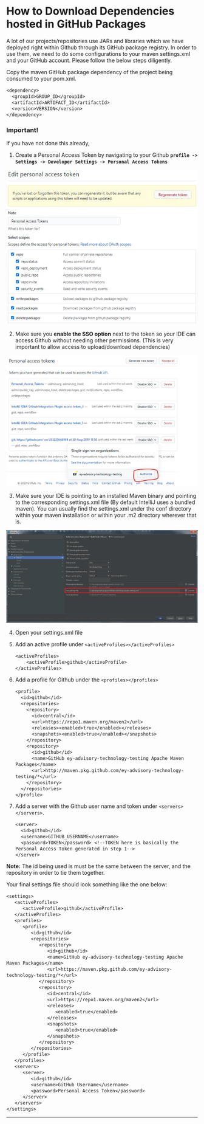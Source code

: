 # How to Download Dependencies hosted in GitHub Packages

A lot of our projects/repositories use JARs and libraries which we have deployed right within Github through its GitHub package registry. In order to use them, we need to do some configurations to your maven settings.xml and your GitHub account. Please follow the below steps diligently.

Copy the maven GitHub package dependency of the project being consumed to your pom.xml. 

```
<dependency>
  <groupId>GROUP_ID</groupId>
  <artifactId>ARTIFACT_ID</artifactId>
  <version>VERSION</version>
</dependency>
```
### Important!
If you have not done this already,
1. Create a Personal Access Token by navigating to your Github **`profile -> Settings -> Developer Settings -> Personal Access Tokens`**

 ![PAT.JPG](images/doc/PAT.JPG)

2. Make sure you **enable the SSO option** next to the token so your IDE can access Github without needing other permissions. (This is very important to allow access to upload/download dependencies)

![SSO.JPG](images/doc/SSO.JPG)
 
3. Make sure your IDE is pointing to an installed Maven binary and pointing to the corresponding settings.xml file (By default IntelliJ uses a bundled maven). You can usually find the settings.xml under the conf directory within your maven installation or within your .m2 directory wherever that is.

![override-settings.xml.png](images/resources/intellij/override-settings.xml.png)

4. Open your settings.xml file
5. Add an active profile under `<activeProfiles></activeProfiles>`
    ```
    <activeProfiles>
        <activeProfile>github</activeProfile>
    </activeProfiles>
    ```
6. Add a profile for Github under the ```<profiles></profiles>```
    ```
    <profile>
      <id>github</id>
      <repositories>
        <repository>
          <id>central</id>
          <url>https://repo1.maven.org/maven2</url>
          <releases><enabled>true</enabled></releases>
          <snapshots><enabled>true</enabled></snapshots>
        </repository>
        <repository>
          <id>github</id>
          <name>GitHub ey-advisory-technology-testing Apache Maven Packages</name>
          <url>http://maven.pkg.github.com/ey-advisory-technology-testing/*</url>
        </repository>
      </repositories>
    </profile>
    ```
  
7. Add a server with the Github user name and token under ```<servers></servers>```.
    ```
    <server>
      <id>github</id>
      <username>GITHUB_USERNAME</username>
      <password>TOKEN</password> <!--TOKEN here is basically the Personal Access Token generated in step 1-->
    </server>
    ``` 
**Note:** The id being used is must be the same between the server, and the repository in order to tie them together.

Your final settings file should look something like the one below:
```<?xml version="1.0" encoding="UTF-8"?>
<settings>
   <activeProfiles>
      <activeProfile>github</activeProfile>
   </activeProfiles>
   <profiles>
      <profile>
         <id>github</id>
         <repositories>
            <repository>
               <id>github</id>
               <name>GitHub ey-advisory-technology-testing Apache Maven Packages</name>
               <url>https://maven.pkg.github.com/ey-advisory-technology-testing/*</url>
            </repository>
            <repository>
               <id>central</id>
               <url>https://repo1.maven.org/maven2</url>
               <releases>
                  <enabled>true</enabled>
               </releases>
               <snapshots>
                  <enabled>true</enabled>
               </snapshots>
            </repository>
         </repositories>
      </profile>
   </profiles>
   <servers>
      <server>
         <id>github</id>
         <username>GitHub Username</username>
         <password>Personal Access Token</password>
      </server>
   </servers>
</settings>
```

***